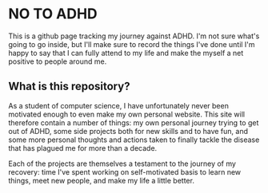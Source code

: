 # NO TO ADHD

This is a github page tracking my journey against ADHD. I'm not sure what's
going to go inside, but I'll make sure to record the things I've done until I'm
happy to say that I can fully attend to my life and make the myself a net
positive to people around me.

## What is this repository?

As a student of computer science, I have unfortunately never been motivated
enough to even make my own personal website. This site will therefore contain a
number of things: my own personal journey trying to get out of ADHD, some side
projects both for new skills and to have fun, and some more personal thoughts
and actions taken to finally tackle the disease that has plagued me for more
than a decade.

Each of the projects are themselves a testament to the journey of my recovery:
time I've spent working on self-motivated basis to learn new things, meet new
people, and make my life a little better.
